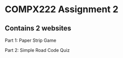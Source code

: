 # COMPX222 Assignment 2

 ## Contains 2 websites
 
 Part 1: Paper Strip Game
 
 Part 2: Simple Road Code Quiz
